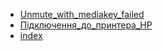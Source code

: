 * [Unmute_with_mediakey_failed](Unmute_with_mediakey_failed.md)
* [Підключення_до_принтера_HP](Підключення_до_принтера_HP.md)
* [index](index.md)
